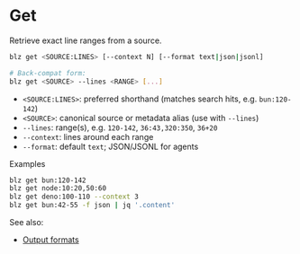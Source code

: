 # Get

Retrieve exact line ranges from a source.

```bash
blz get <SOURCE:LINES> [--context N] [--format text|json|jsonl]

# Back-compat form:
blz get <SOURCE> --lines <RANGE> [...]
```
- `<SOURCE:LINES>`: preferred shorthand (matches search hits, e.g. `bun:120-142`)
- `<SOURCE>`: canonical source or metadata alias (use with `--lines`)
- `--lines`: range(s), e.g. `120-142`, `36:43,320:350`, `36+20`
- `--context`: lines around each range
- `--format`: default `text`; JSON/JSONL for agents

Examples

```bash
blz get bun:120-142
blz get node:10:20,50:60
blz get deno:100-110 --context 3
blz get bun:42-55 -f json | jq '.content'
```

See also:
- [Output formats](./output-formats.md)
